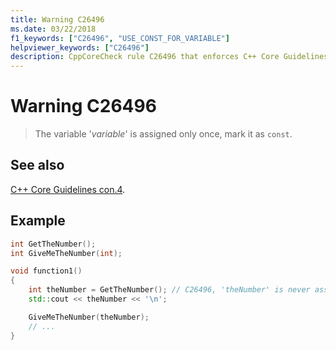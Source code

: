 ```yaml
---
title: Warning C26496
ms.date: 03/22/2018
f1_keywords: ["C26496", "USE_CONST_FOR_VARIABLE"]
helpviewer_keywords: ["C26496"]
description: CppCoreCheck rule C26496 that enforces C++ Core Guidelines Con.4
---
```

# Warning C26496

> The variable '*variable*' is assigned only once, mark it as `const`.

## See also

[C++ Core Guidelines con.4](https://isocpp.github.io/CppCoreGuidelines/CppCoreGuidelines#Rconst-const).

## Example

```cpp
int GetTheNumber();
int GiveMeTheNumber(int);

void function1()
{
    int theNumber = GetTheNumber(); // C26496, 'theNumber' is never assigned to again, so it can be marked as const
    std::cout << theNumber << '\n';

    GiveMeTheNumber(theNumber);
    // ...
}
```
